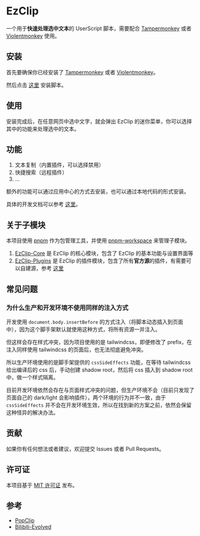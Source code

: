 # EzClip

一个用于**快速处理选中文本**的 UserScript 脚本，需要配合 [Tampermonkey](https://tampermonkey.net/) 或者 [Violentmonkey](https://violentmonkey.github.io/) 使用。

## 安装
首先要确保你已经安装了 [Tampermonkey](https://tampermonkey.net/) 或者 [Violentmonkey](https://violentmonkey.github.io/)。

然后点击 [这里](待定) 安装脚本。

## 使用
安装完成后，在任意网页中选中文字，就会弹出 EzClip 的迷你菜单，你可以选择其中的功能来处理选中的文本。

## 功能
1. 文本复制（内置插件，可以选择禁用）
2. 快捷搜索（远程插件）
3. ...

额外的功能可以通过应用中心的方式去安装，也可以通过本地代码的形式安装。

具体的开发文档可以参考 [这里](待定)。

## 关于子模块
本项目使用 [pnpm](https://pnpm.io/) 作为包管理工具，并使用 [pnpm-workspace](https://pnpm.io/workspace) 来管理子模块。

1. [EzClip-Core](./packages/core) 是 EzClip 的核心模块，包含了 EzClip 的基本功能与设置界面等
2. [EzClip-Plugins](./packages/plugins) 是 EzClip 的插件模块，包含了所有**官方源**的插件，有需要可以自建源，参考 [这里](待定)

## 常见问题
### 为什么生产和开发环境不使用同样的注入方式
开发使用 `document.body.insertBefore` 的方式注入（将脚本动态插入到页面中），因为这个脚手架默认就使用这种方式，将所有资源一并注入。

但这样会存在样式冲突，因为项目使用的是 tailwindcss，即便修改了 prefix，在注入同样使用 tailwindcss 的页面后，也无法彻底避免冲突。

所以生产环境使用的是脚手架提供的 `cssSideEffects` 功能，在等待 tailwindcss 给出编译后的 css 后，手动创建 shadow root，然后将 css 插入到 shadow root 中，做一个样式隔离。

目前开发环境依然会存在与页面样式冲突的问题，但生产环境不会（目前只发现了页面自己的 dark/light 会影响插件），两个环境的行为并不一致，由于 `cssSideEffects` 并不会在开发环境生效，所以在找到新的方案之前，依然会保留这种怪异的解决办法。

## 贡献
如果你有任何想法或者建议，欢迎提交 Issues 或者 Pull Requests。

## 许可证
本项目基于 [MIT 许可证](LICENSE) 发布。

## 参考
- [PopClip](https://www.popclip.app/)
- [Bilibili-Evolved](https://github.com/the1812/Bilibili-Evolved)
